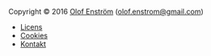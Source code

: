 Copyright &copy; 2016 [Olof Enström](http://olofenstrom.com) (olof.enstrom@gmail.com)

* [Licens](license)
* [Cookies](cookies)
* [Kontakt](contact)
